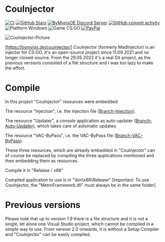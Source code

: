 # CouInjector

[![CI](https://github.com/ByMynix/CouInjector/actions/workflows/main.yml/badge.svg)](https://github.com/ByMynix/CouInjector/actions/workflows/main.yml)
<a href="https://github.com/ByMynix/CouInjector/stargazers"><img alt="GitHub Stars" src="https://img.shields.io/github/stars/ByMynix/CouInjector"></a>
<a href="https://dsc.gg/bymynixde"><img alt="ByMynixDE Discord Server" src="https://img.shields.io/discord/908055039258550305?label=Discord&logo=Discord"></a> 
<a href="https://github.com/ByMynix/CouInjector/commits/master"><img alt="GitHub commit activity" src="https://img.shields.io/github/commit-activity/w/ByMynix/CouInjector"></a>
<img alt="Platform Windows" src="https://img.shields.io/badge/platform-Windows-0078d7.svg?style=plastic"></a>
<img alt="Game CS:GO" src="https://img.shields.io/badge/game-CS%3AGO-yellow.svg?style=plastic"></a>
<a href="https://www.paypal.com/paypalme/bymynix"><img alt="PayPal" src="https://img.shields.io/badge/donate-PayPal-104098.svg?style=plastic&logo=PayPal"></a>



![CouInjector-Picture](https://bymynix.de/couinjector/assets/images/couinjector-picture-412x242.png)
 
[https://bymynix.de/couinjector/]
CouInjector (formerly MadInjector) is an injector for CS:GO. It's an open-source project since 11.09.2021 and no longer closed-source. From the 29.05.2022 it's a real Git project, as the previous versions consisted of a file structure and I was too lazy to make the effort.




# Compile
In this project "CouInjector" resources were embedded:

The resource "Injection", i.e. the injection file ([Branch-Injection](https://github.com/ByMynix/CouInjector/tree/CouInjector-Injection)).

The resource "Updater", a console application as auto-updater ([Branch-Auto-Updater](https://github.com/ByMynix/CouInjector/tree/CouInjector-Auto-Updater)), which takes care of automatic updates.

The resource "VAC-ByPass", i.e. the VAC-ByPass file ([Branch-VAC-ByPass](https://github.com/ByMynix/CouInjector/tree/CouInjector-VAC-ByPass)).

These three resources, which are already embedded in "CouInjector" can of course be replaced by compiling the three applications mentioned and then embedding them as resources.


Compile it in "Release / x86"

Compiled application to use is in "\bin\x86\Release" [Important: To use CouInjector, the "MetroFramework.dll" must always be in the same folder]









# Previous versions
Please note that up to version 1.9 there is a file structure and it is not a single, let alone one Visual Studio project, which cannot be compiled in a simple way to use. From version 2.0 onwards, it is without a Setup Compiler and "CouInjector" can be easily compiled.

